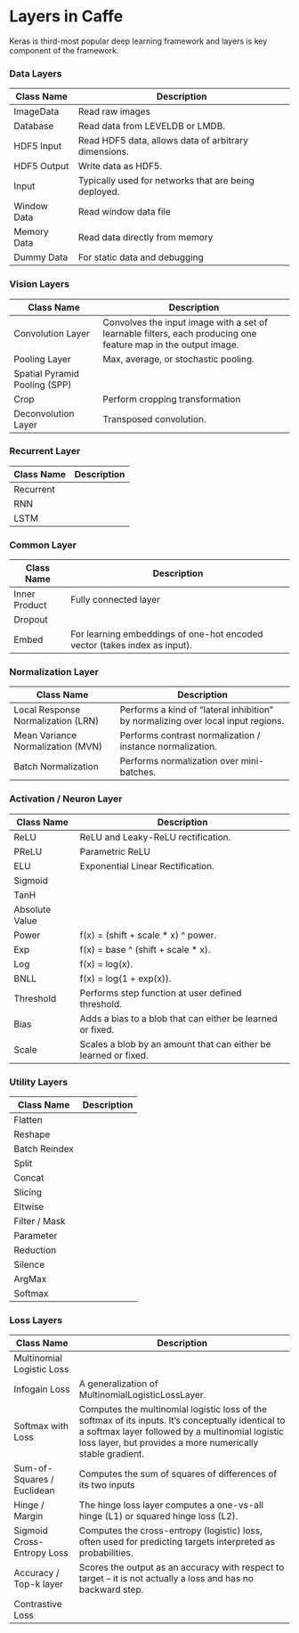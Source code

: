 # Layers in Caffe

Keras is third-most popular deep learning framework and layers is key component of the framework.

### Data Layers
| Class Name      | **Description** |
|-----------------| ----------------|
| ImageData | Read raw images |
| Database | Read data from LEVELDB or LMDB. |
| HDF5 Input | Read HDF5 data, allows data of arbitrary dimensions.|
| HDF5 Output | Write data as HDF5.|
| Input | Typically used for networks that are being deployed.|
| Window Data | Read window data file| 
| Memory Data | Read data directly from memory|
| Dummy Data| For static data and debugging|

### Vision Layers
| Class Name      | **Description** |
|-----------------| ----------------|
| Convolution Layer | Convolves the input image with a set of learnable filters, each producing one feature map in the output image. |
| Pooling Layer | Max, average, or stochastic pooling. |
| Spatial Pyramid Pooling (SPP) | |
| Crop | Perform cropping transformation| 
| Deconvolution Layer | Transposed convolution.| 

### Recurrent Layer
| Class Name      | **Description** |
|-----------------| ----------------|
| Recurrent ||
| RNN ||
| LSTM ||

### Common Layer
| Class Name      | **Description** |
|-----------------| ----------------|
| Inner Product | Fully connected layer |
| Dropout | |
| Embed | For learning embeddings of one-hot encoded vector (takes index as input). |

### Normalization Layer
| Class Name      | **Description** |
|-----------------| ----------------|
| Local Response Normalization (LRN) | Performs a kind of “lateral inhibition” by normalizing over local input regions.|
| Mean Variance Normalization (MVN) | Performs contrast normalization / instance normalization. |
| Batch Normalization | Performs normalization over mini-batches. |

### Activation / Neuron Layer
| Class Name      | **Description** |
|-----------------| ----------------|
| ReLU | ReLU and Leaky-ReLU rectification. |
| PReLU | Parametric ReLU |
| ELU | Exponential Linear Rectification. |
| Sigmoid | |
| TanH | |
| Absolute Value ||
| Power | f(x) = (shift + scale * x) ^ power.|
| Exp | f(x) = base ^ (shift + scale * x). |
| Log | f(x) = log(x). |
| BNLL | f(x) = log(1 + exp(x)).|
| Threshold | Performs step function at user defined threshold.|
| Bias | Adds a bias to a blob that can either be learned or fixed.|
| Scale | Scales a blob by an amount that can either be learned or fixed.|

### Utility Layers
| Class Name      | **Description** |
|-----------------| ----------------|
| Flatten | |
| Reshape ||
| Batch Reindex ||
| Split ||
| Concat ||
| Slicing ||
| Eltwise ||
| Filter / Mask ||
| Parameter ||
| Reduction ||
| Silence ||
| ArgMax ||
| Softmax ||

### Loss Layers
| Class Name      | **Description** |
|-----------------| ----------------|
| Multinomial Logistic Loss | |
| Infogain Loss | A generalization of MultinomialLogisticLossLayer. |
| Softmax with Loss | Computes the multinomial logistic loss of the softmax of its inputs. It’s conceptually identical to a softmax layer followed by a multinomial logistic loss layer, but provides a more numerically stable gradient.|
| Sum-of-Squares / Euclidean | Computes the sum of squares of differences of its two inputs |
| Hinge / Margin | The hinge loss layer computes a one-vs-all hinge (L1) or squared hinge loss (L2). |
| Sigmoid Cross-Entropy Loss | Computes the cross-entropy (logistic) loss, often used for predicting targets interpreted as probabilities.|
| Accuracy / Top-k layer | Scores the output as an accuracy with respect to target – it is not actually a loss and has no backward step.|
| Contrastive Loss | |
